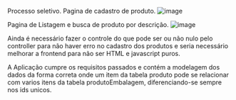 Processo seletivo.
Pagina de cadastro de produto.
![image](https://user-images.githubusercontent.com/75268714/150699670-9e596133-8ce2-4366-a5d2-8b7b3434c0fa.png)

Pagina de Listagem e busca de produto por descrição.
![image](https://user-images.githubusercontent.com/75268714/150699662-75f8d217-415d-4b50-8fb6-77699e83ae0f.png)

   Ainda é necessário fazer o controle do que pode ser ou não nulo pelo controller para não haver erro no cadastro dos produtos e seria necessário melhorar a frontend para não ser HTML e javascript puros.

   A Aplicação cumpre os requisitos passados e contém a modelagem dos dados da forma correta onde um item da tabela produto pode se relacionar com varios itens da tabela produtoEmbalagem, diferenciando-se sempre nos ids unicos.
